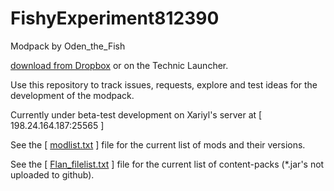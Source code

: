# FishyExperiment812390
Modpack by Oden_the_Fish

[download from Dropbox](https://www.dropbox.com/s/m4um29kbj4gibfy/experiment%20812390.zip?dl=0) or on the Technic Launcher.


Use this repository to track issues, requests, explore and test ideas for the development of the modpack.

Currently under beta-test development on Xariyl's server at \[ 198.24.164.187:25565 \]

See the \[ [modlist.txt](https://github.com/Xariyl/FishyExperiment812390/blob/master/modlist.txt) \] file for the current list of mods and their versions.

See the \[ [Flan_filelist.txt](https://github.com/Xariyl/FishyExperiment812390/blob/master/Flan%20filelist.txt) \] file for the current list of content-packs (*.jar's not uploaded to github).
